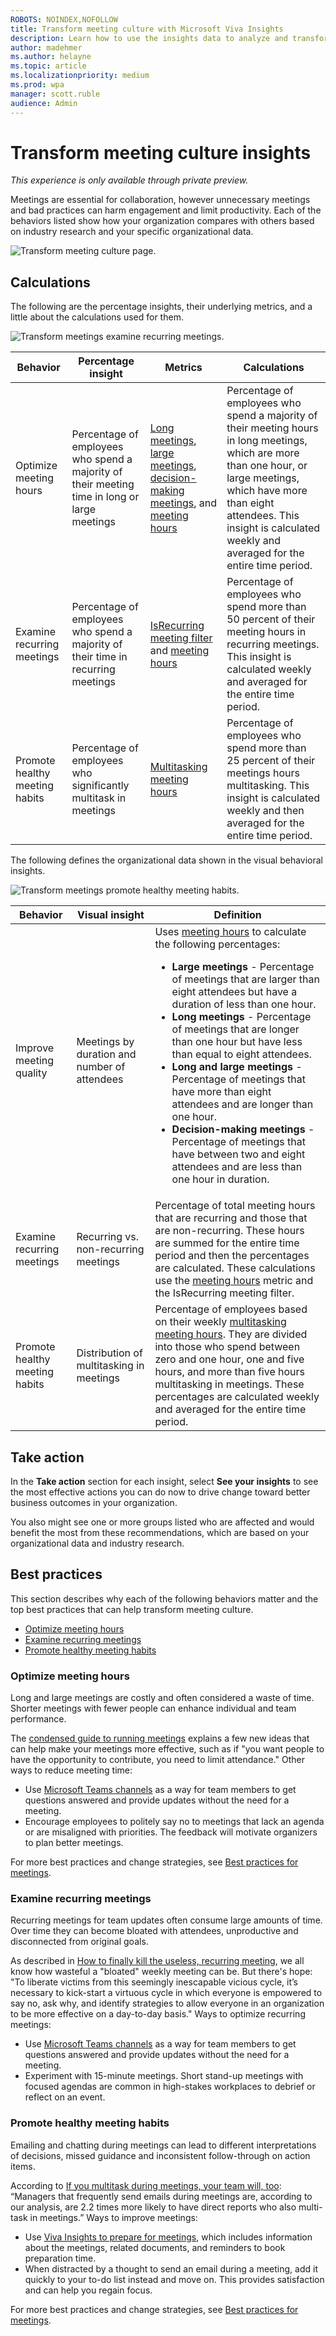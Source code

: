 ```yaml
---
ROBOTS: NOINDEX,NOFOLLOW
title: Transform meeting culture with Microsoft Viva Insights
description: Learn how to use the insights data to analyze and transform your organization's meeting culture
author: madehmer
ms.author: helayne
ms.topic: article
ms.localizationpriority: medium 
ms.prod: wpa
manager: scott.ruble
audience: Admin
---
```


# Transform meeting culture insights

*This experience is only available through private preview.*

Meetings are essential for collaboration, however unnecessary meetings and bad practices can harm engagement and limit productivity. Each of the behaviors listed show how your organization compares with others based on industry research and your specific organizational data.

![Transform meeting culture page.](./images/transform-meetings.png)

## Calculations

The following are the percentage insights, their underlying metrics, and a little about the calculations used for them.

![Transform meetings examine recurring meetings.](./images/transform-meetings-percent.png)

|Behavior |Percentage insight | Metrics |Calculations |
|---------|--------|--------------------|----------------------|
|Optimize meeting hours |Percentage of employees who spend a majority of their meeting time in long or large meetings |[Long meetings](glossary.md#long-meeting-define), [large meetings](glossary.md#large-meeting-define), [decision-making meetings](glossary.md#decision-making-meeting-define), and [meeting hours](metrics.md#meeting-hours-define) |Percentage of employees who spend a majority of their meeting hours in long meetings, which are more than one hour, or large meetings, which have more than eight attendees. This insight is calculated weekly and averaged for the entire time period. |
|Examine recurring meetings |Percentage of employees who spend a majority of their time in recurring meetings | [IsRecurring meeting filter](viva/insights/tutorials/meeting-queries#add-metrics) and [meeting hours](metrics.md#meeting-hours-define) |Percentage of employees who spend more than 50 percent of their meeting hours in recurring meetings. This insight is calculated weekly and averaged for the entire time period. |
|Promote healthy meeting habits |Percentage of employees who significantly multitask in meetings |[Multitasking meeting hours](metrics.md#multitasking-meeting-hours-define) | Percentage of employees who spend more than 25 percent of their meetings hours multitasking. This insight is calculated weekly and then averaged for the entire time period. |

The following defines the organizational data shown in the visual behavioral insights.

![Transform meetings promote healthy meeting habits.](./images/transform-meetings-visual.png)

|Behavior |Visual insight | Definition |
|---------|--------|----------------------|
|Improve meeting quality |Meetings by duration and number of attendees |Uses [meeting hours](metrics.md#meeting-hours-define) to calculate the following percentages:<ul><li>**Large meetings** - Percentage of meetings that are larger than eight attendees but have a duration of less than one hour. </li><li>**Long meetings** - Percentage of meetings that are longer than one hour but have less than equal to eight attendees. </li><li>**Long and large meetings** - Percentage of meetings that have more than eight attendees and are longer than one hour. </li><li>**Decision-making meetings** - Percentage of meetings that have between two and eight attendees and are less than one hour in duration. </li>|
|Examine recurring meetings | Recurring vs. non-recurring meetings |Percentage of total meeting hours that are recurring and those that are non-recurring. These hours are summed for the entire time period and then the percentages are calculated. These calculations use the [meeting hours](metrics.md#meeting-hours-define) metric and the IsRecurring meeting filter.|
|Promote healthy meeting habits | Distribution of multitasking in meetings  | Percentage of employees based on their weekly [multitasking meeting hours](metrics.md#multitasking-meeting-hours-define). They are divided into those who spend between zero and one hour, one and five hours, and more than five hours multitasking in meetings. These percentages are calculated weekly and averaged for the entire time period. |

## Take action

In the **Take action** section for each insight, select **See your insights** to see the most effective actions you can do now to drive change toward better business outcomes in your organization.

You also might see one or more groups listed who are affected and would benefit the most from these recommendations, which are based on your organizational data and industry research.

## Best practices

This section describes why each of the following behaviors matter and the top best practices that can help transform meeting culture.

* [Optimize meeting hours](#optimize-meeting-hours)
* [Examine recurring meetings](#examine-recurring-meetings)
* [Promote healthy meeting habits](#promote-healthy-meeting-habits)

### Optimize meeting hours

Long and large meetings are costly and often considered a waste of time. Shorter meetings with fewer people can enhance individual and team performance.

The [condensed guide to running meetings](https://insights.office.com/collaboration/how-to-run-effective-meetings-and-stop-wasting-time/) explains a few new ideas that can help make your meetings more effective, such as if "you want people to have the opportunity to contribute, you need to limit attendance." Other ways to reduce meeting time:

* Use [Microsoft Teams channels](/microsoftteams/teams-channels-overview) as a way for team members to get questions answered and provide updates without the need for a meeting.  
* Encourage employees to politely say no to meetings that lack an agenda or are misaligned with priorities. The feedback will motivate organizers to plan better meetings.

For more best practices and change strategies, see [Best practices for meetings](/viva/insights/tutorials/gm-meetings).

### Examine recurring meetings

Recurring meetings for team updates often consume large amounts of time. Over time they can become bloated with attendees, unproductive and disconnected from original goals.

As described in [How to finally kill the useless, recurring meeting](https://insights.office.com/digital-transformation/how-to-finally-kill-the-useless-recurring-meeting/), we all know how wasteful a "bloated" weekly meeting can be. But there's hope: "To liberate victims from this seemingly inescapable vicious cycle, it’s necessary to kick-start a virtuous cycle in which everyone is empowered to say no, ask why, and identify strategies to allow everyone in an organization to be more effective on a day-to-day basis." Ways to optimize recurring meetings:

* Use [Microsoft Teams channels](/microsoftteams/teams-channels-overview) as a way for team members to get questions answered and provide updates without the need for a meeting.
* Experiment with 15-minute meetings. Short stand-up meetings with focused agendas are common in high-stakes workplaces to debrief or reflect on an event.

### Promote healthy meeting habits

Emailing and chatting during meetings can lead to different interpretations of decisions, missed guidance and inconsistent follow-through on action items.

According to [If you multitask during meetings, your team will, too](https://insights.office.com/productivity/multitask-meetings-team-will/): “Managers that frequently send emails during meetings are, according to our analysis, are 2.2 times more likely to have direct reports who also multi-task in meetings.” Ways to improve meetings:

* Use [Viva Insights to prepare for meetings](/viva/insights/personal/use/use-the-insights#prepare-for-your-meetings), which includes information about the meetings, related documents, and reminders to book preparation time.
* When distracted by a thought to send an email during a meeting, add it quickly to your to-do list instead and move on. This provides satisfaction and can help you regain focus.

For more best practices and change strategies, see [Best practices for meetings](/viva/insights/tutorials/gm-meetings).
